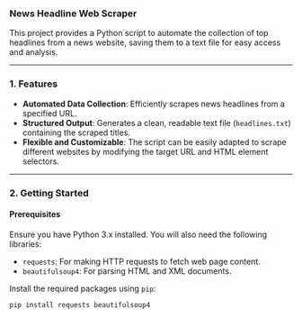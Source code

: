 ### News Headline Web Scraper

This project provides a Python script to automate the collection of top headlines from a news website, saving them to a text file for easy access and analysis.

---

### **1. Features**

-   **Automated Data Collection**: Efficiently scrapes news headlines from a specified URL.
-   **Structured Output**: Generates a clean, readable text file (`headlines.txt`) containing the scraped titles.
-   **Flexible and Customizable**: The script can be easily adapted to scrape different websites by modifying the target URL and HTML element selectors.

---

### **2. Getting Started**

#### **Prerequisites**

Ensure you have Python 3.x installed. You will also need the following libraries:

-   `requests`: For making HTTP requests to fetch web page content.
-   `beautifulsoup4`: For parsing HTML and XML documents.

Install the required packages using `pip`:

```bash
pip install requests beautifulsoup4

